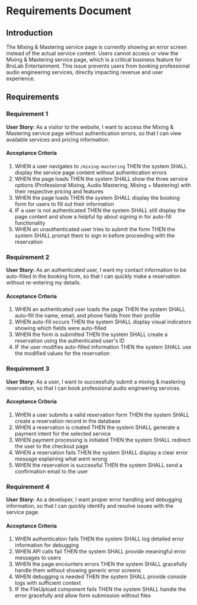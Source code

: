 # Requirements Document

## Introduction

The Mixing & Mastering service page is currently showing an error screen instead of the actual service content. Users cannot access or view the Mixing & Mastering service page, which is a critical business feature for BroLab Entertainment. This issue prevents users from booking professional audio engineering services, directly impacting revenue and user experience.

## Requirements

### Requirement 1

**User Story:** As a visitor to the website, I want to access the Mixing & Mastering service page without authentication errors, so that I can view available services and pricing information.

#### Acceptance Criteria

1. WHEN a user navigates to `/mixing-mastering` THEN the system SHALL display the service page content without authentication errors
2. WHEN the page loads THEN the system SHALL show the three service options (Professional Mixing, Audio Mastering, Mixing + Mastering) with their respective pricing and features
3. WHEN the page loads THEN the system SHALL display the booking form for users to fill out their information
4. IF a user is not authenticated THEN the system SHALL still display the page content and show a helpful tip about signing in for auto-fill functionality
5. WHEN an unauthenticated user tries to submit the form THEN the system SHALL prompt them to sign in before proceeding with the reservation

### Requirement 2

**User Story:** As an authenticated user, I want my contact information to be auto-filled in the booking form, so that I can quickly make a reservation without re-entering my details.

#### Acceptance Criteria

1. WHEN an authenticated user loads the page THEN the system SHALL auto-fill the name, email, and phone fields from their profile
2. WHEN auto-fill occurs THEN the system SHALL display visual indicators showing which fields were auto-filled
3. WHEN the form is submitted THEN the system SHALL create a reservation using the authenticated user's ID
4. IF the user modifies auto-filled information THEN the system SHALL use the modified values for the reservation

### Requirement 3

**User Story:** As a user, I want to successfully submit a mixing & mastering reservation, so that I can book professional audio engineering services.

#### Acceptance Criteria

1. WHEN a user submits a valid reservation form THEN the system SHALL create a reservation record in the database
2. WHEN a reservation is created THEN the system SHALL generate a payment intent for the selected service
3. WHEN payment processing is initiated THEN the system SHALL redirect the user to the checkout page
4. WHEN a reservation fails THEN the system SHALL display a clear error message explaining what went wrong
5. WHEN the reservation is successful THEN the system SHALL send a confirmation email to the user

### Requirement 4

**User Story:** As a developer, I want proper error handling and debugging information, so that I can quickly identify and resolve issues with the service page.

#### Acceptance Criteria

1. WHEN authentication fails THEN the system SHALL log detailed error information for debugging
2. WHEN API calls fail THEN the system SHALL provide meaningful error messages to users
3. WHEN the page encounters errors THEN the system SHALL gracefully handle them without showing generic error screens
4. WHEN debugging is needed THEN the system SHALL provide console logs with sufficient context
5. IF the FileUpload component fails THEN the system SHALL handle the error gracefully and allow form submission without files
